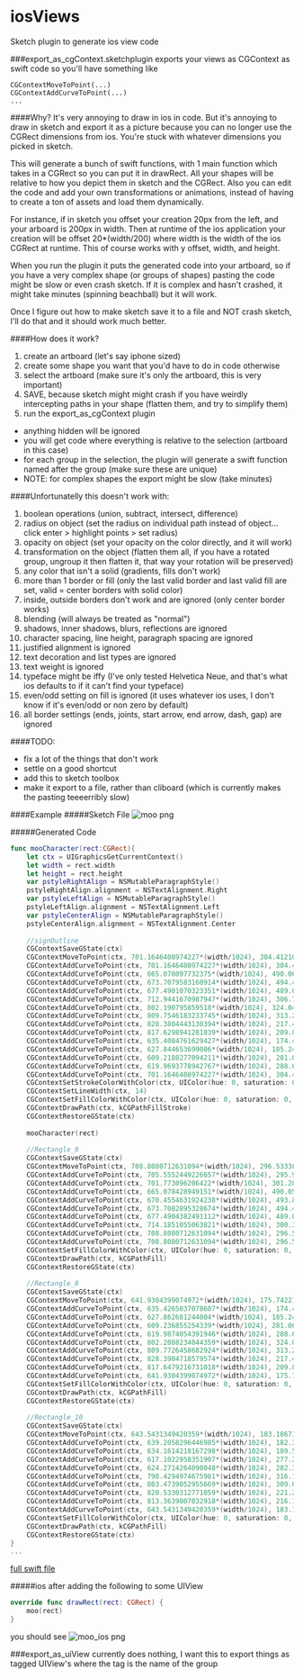 iosViews
========

Sketch plugin to generate ios view code

###export_as_cgContext.sketchplugin
exports your views as CGContext as swift code
so you'll have something like

    CGContextMoveToPoint(...)
    CGContextAddCurveToPoint(...)
    ...

####Why?
It's very annoying to draw in ios in code. But it's annoying to draw in sketch and export it as a picture because you can no longer use the CGRect dimensions from ios. You're stuck with whatever dimensions you picked in sketch.

This will generate a bunch of swift functions, with 1 main function which takes in a CGRect so you can put it in drawRect. All your shapes will be relative to how you depict them in sketch and the CGRect. Also you can edit the code and add your own transformations or animations, instead of having to create a ton of assets and load them dynamically.

For instance, if in sketch you offset your creation 20px from the left, and your arboard is 200px in width. Then at runtime of the ios application your creation will be offset 20*(width/200) where width is the width of the ios CGRect at runtime. This of course works with y offset, width, and height.

When you run the plugin it puts the generated code into your artboard, so if you have a very complex shape (or groups of shapes) pasting the code might be slow or even crash sketch. If it is complex and hasn't crashed, it might take minutes (spinning beachball) but it will work.

Once I figure out how to make sketch save it to a file and NOT crash sketch, I'll do that and it should work much better.

####How does it work?
1. create an artboard (let's say iphone sized)
1. create some shape you want that you'd have to do in code otherwise
1. select the artboard (make sure it's only the artboard, this is very important)
1. SAVE, because sketch might might crash if you have weirdly intercepting paths in your shape (flatten them, and try to simplify them)
1. run the export_as_cgContext plugin
  - anything hidden will be ignored
  - you will get code where everything is relative to the selection (artboard in this case)
  - for each group in the selection, the plugin will generate a swift function named after the group (make sure these are unique)
  - NOTE: for complex shapes the export might be slow (take minutes)

####Unfortunatelly this doesn't work with:
1. boolean operations (union, subtract, intersect, difference)
1. radius on object (set the radius on individual path instead of object... click enter > highlight points > set radius)
1. opacity on object (set your opacity on the color directly, and it will work)
1. transformation on the object (flatten them all, if you have a rotated group, ungroup it then flatten it, that way your rotation will be preserved)
1. any color that isn't a solid (gradients, fills don't work)
1. more than 1 border or fill (only the last valid border and last valid fill are set, valid = center borders with solid color)
1. inside, outside borders don't work and are ignored (only center border works)
1. blending (will always be treated as "normal")
1. shadows, inner shadows, blurs, reflections are ignored
1. character spacing, line height, paragraph spacing are ignored
1. justified alignment is ignored
1. text decoration and list types are ignored
1. text weight is ignored
1. typeface might be iffy (I've only tested Helvetica Neue, and that's what ios defaults to if it can't find your typeface)
1. even/odd setting on fill is ignored (it uses whatever ios uses, I don't know if it's even/odd or non zero by default)
1. all border settings (ends, joints, start arrow, end arrow, dash, gap) are ignored

####TODO:
- fix a lot of the things that don't work
- settle on a good shortcut
- add this to sketch toolbox
- make it export to a file, rather than cliboard (which is currently makes the pasting teeeerribly slow)

####Example
#####Sketch File
![moo png](https://github.com/Charimon/iosViews/blob/master/moo.png?raw=true "moo.png")

#####Generated Code
```swift
func mooCharacter(rect:CGRect){
    let ctx = UIGraphicsGetCurrentContext()
    let width = rect.width
    let height = rect.height
    var pstyleRightAlign = NSMutableParagraphStyle()
    pstyleRightAlign.alignment = NSTextAlignment.Right
    var pstyleLeftAlign = NSMutableParagraphStyle()
    pstyleLeftAlign.alignment = NSTextAlignment.Left
    var pstyleCenterAlign = NSMutableParagraphStyle()
    pstyleCenterAlign.alignment = NSTextAlignment.Center
    
    //signOutline
    CGContextSaveGState(ctx)
    CGContextMoveToPoint(ctx, 701.1646408974227*(width/1024), 304.41210454708494*(height/1024))
    CGContextAddCurveToPoint(ctx, 701.1646408974227*(width/1024), 304.41210454708494*(height/1024), 665.7105808309632*(width/1024), 486.80743164444164*(height/1024), 665.7105808309632*(width/1024), 486.80743164444164*(height/1024))
    CGContextAddCurveToPoint(ctx, 665.078097732375*(width/1024), 490.06127510931685*(height/1024), 667.2089244827171*(width/1024), 493.2128915680838*(height/1024), 670.4551319756478*(width/1024), 493.8438903840849*(height/1024))
    CGContextAddCurveToPoint(ctx, 673.7079583160914*(width/1024), 494.47617577371165*(height/1024), 676.8580577727232*(width/1024), 492.3487511457879*(height/1024), 677.4901070323351*(width/1024), 489.0971395889602*(height/1024))
    CGContextAddCurveToPoint(ctx, 677.4901070323351*(width/1024), 489.0971395889602*(height/1024), 712.9441670987947*(width/1024), 306.70181249160345*(height/1024), 712.9441670987947*(width/1024), 306.70181249160345*(height/1024))
    CGContextAddCurveToPoint(ctx, 712.9441670987947*(width/1024), 306.70181249160345*(height/1024), 795.6868596598813*(width/1024), 322.7853626505146*(height/1024), 795.6868596598813*(width/1024), 322.7853626505146*(height/1024))
    CGContextAddCurveToPoint(ctx, 802.190795859518*(width/1024), 324.049599779612*(height/1024), 808.4885516536424*(width/1024), 319.79989024586723*(height/1024), 809.7546183233745*(width/1024), 313.28654187561085*(height/1024))
    CGContextAddCurveToPoint(ctx, 809.7546183233745*(width/1024), 313.28654187561085*(height/1024), 827.1149719389618*(width/1024), 223.97526496387604*(height/1024), 827.1149719389618*(width/1024), 223.97526496387604*(height/1024))
    CGContextAddCurveToPoint(ctx, 828.3804443130394*(width/1024), 217.4649739797159*(height/1024), 824.1276421302414*(width/1024), 211.16127081937216*(height/1024), 817.6298941281839*(width/1024), 209.89823655403328*(height/1024))
    CGContextAddCurveToPoint(ctx, 817.6298941281839*(width/1024), 209.89823655403328*(height/1024), 641.9124123625793*(width/1024), 175.74221812753365*(height/1024), 641.9124123625793*(width/1024), 175.74221812753365*(height/1024))
    CGContextAddCurveToPoint(ctx, 635.4084761629427*(width/1024), 174.47798099843627*(height/1024), 629.1107203688182*(width/1024), 178.72769053218101*(height/1024), 627.844653699086*(width/1024), 185.24103890243742*(height/1024))
    CGContextAddCurveToPoint(ctx, 627.844653699086*(width/1024), 185.24103890243742*(height/1024), 610.4843000834987*(width/1024), 274.55231581417223*(height/1024), 610.4843000834987*(width/1024), 274.55231581417223*(height/1024))
    CGContextAddCurveToPoint(ctx, 609.2188277094211*(width/1024), 281.06260679833235*(height/1024), 613.4716298922193*(width/1024), 287.3663099586761*(height/1024), 619.9693778942767*(width/1024), 288.629344224015*(height/1024))
    CGContextAddCurveToPoint(ctx, 619.9693778942767*(width/1024), 288.629344224015*(height/1024), 701.1646408974227*(width/1024), 304.4121045470849*(height/1024), 701.1646408974227*(width/1024), 304.4121045470849*(height/1024))
    CGContextAddCurveToPoint(ctx, 701.1646408974227*(width/1024), 304.4121045470849*(height/1024), 701.1646408974227*(width/1024), 304.41210454708494*(height/1024), 701.1646408974227*(width/1024), 304.41210454708494*(height/1024))
    CGContextSetStrokeColorWithColor(ctx, UIColor(hue: 0, saturation: 0, brightness: 1, alpha: 1).CGColor)
    CGContextSetLineWidth(ctx, 14)
    CGContextSetFillColorWithColor(ctx, UIColor(hue: 0, saturation: 0, brightness: 1, alpha: 1).CGColor)
    CGContextDrawPath(ctx, kCGPathFillStroke)
    CGContextRestoreGState(ctx)
    
    mooCharacter(rect)
    
    //Rectangle_9
    CGContextSaveGState(ctx)
    CGContextMoveToPoint(ctx, 708.8080712631094*(width/1024), 296.5333866933708*(height/1024))
    CGContextAddCurveToPoint(ctx, 705.5552449226657*(width/1024), 295.90110130374404*(height/1024), 702.4051454660339*(width/1024), 298.02852593166784*(height/1024), 701.773096206422*(width/1024), 301.28013748849554*(height/1024))
    CGContextAddCurveToPoint(ctx, 701.773096206422*(width/1024), 301.28013748849554*(height/1024), 665.7109120477392*(width/1024), 486.803991826708*(height/1024), 665.7109120477392*(width/1024), 486.803991826708*(height/1024))
    CGContextAddCurveToPoint(ctx, 665.078428949151*(width/1024), 490.05783529158316*(height/1024), 667.209255699493*(width/1024), 493.2094517503502*(height/1024), 670.4554631924238*(width/1024), 493.84045056635125*(height/1024))
    CGContextAddCurveToPoint(ctx, 670.4554631924238*(width/1024), 493.84045056635125*(height/1024), 670.4554631924238*(width/1024), 493.84045056635125*(height/1024), 670.4554631924238*(width/1024), 493.84045056635125*(height/1024))
    CGContextAddCurveToPoint(ctx, 673.7082895328674*(width/1024), 494.472735955978*(height/1024), 676.8583889894992*(width/1024), 492.3453113280542*(height/1024), 677.4904382491112*(width/1024), 489.0936997712265*(height/1024))
    CGContextAddCurveToPoint(ctx, 677.4904382491112*(width/1024), 489.0936997712265*(height/1024), 713.5526224077939*(width/1024), 303.56984543301405*(height/1024), 713.5526224077939*(width/1024), 303.56984543301405*(height/1024))
    CGContextAddCurveToPoint(ctx, 714.1851055063821*(width/1024), 300.3160019681389*(height/1024), 712.05427875604*(width/1024), 297.16438550937187*(height/1024), 708.8080712631094*(width/1024), 296.5333866933708*(height/1024))
    CGContextAddCurveToPoint(ctx, 708.8080712631094*(width/1024), 296.5333866933708*(height/1024), 708.8080712631094*(width/1024), 296.5333866933708*(height/1024), 708.8080712631094*(width/1024), 296.5333866933708*(height/1024))
    CGContextAddCurveToPoint(ctx, 708.8080712631094*(width/1024), 296.5333866933708*(height/1024), 708.8080712631094*(width/1024), 296.5333866933708*(height/1024), 708.8080712631094*(width/1024), 296.5333866933708*(height/1024))
    CGContextSetFillColorWithColor(ctx, UIColor(hue: 0, saturation: 0, brightness: 0.10196078431372549, alpha: 1).CGColor)
    CGContextDrawPath(ctx, kCGPathFill)
    CGContextRestoreGState(ctx)
    
    //Rectangle_8
    CGContextSaveGState(ctx)
    CGContextMoveToPoint(ctx, 641.9304399074972*(width/1024), 175.74221812753387*(height/1024))
    CGContextAddCurveToPoint(ctx, 635.4265037078607*(width/1024), 174.4779809984365*(height/1024), 629.1287479137361*(width/1024), 178.72769053218124*(height/1024), 627.862681244004*(width/1024), 185.24103890243765*(height/1024))
    CGContextAddCurveToPoint(ctx, 627.862681244004*(width/1024), 185.24103890243765*(height/1024), 610.5023276284167*(width/1024), 274.55231581417246*(height/1024), 610.5023276284167*(width/1024), 274.55231581417246*(height/1024))
    CGContextAddCurveToPoint(ctx, 609.236855254339*(width/1024), 281.0626067983326*(height/1024), 613.4896574371372*(width/1024), 287.3663099586763*(height/1024), 619.9874054391946*(width/1024), 288.6293442240152*(height/1024))
    CGContextAddCurveToPoint(ctx, 619.9874054391946*(width/1024), 288.6293442240152*(height/1024), 795.7048872047992*(width/1024), 322.7853626505148*(height/1024), 795.7048872047992*(width/1024), 322.7853626505148*(height/1024))
    CGContextAddCurveToPoint(ctx, 802.2088234044359*(width/1024), 324.0495997796121*(height/1024), 808.5065791985603*(width/1024), 319.79989024586746*(height/1024), 809.7726458682924*(width/1024), 313.286541875611*(height/1024))
    CGContextAddCurveToPoint(ctx, 809.7726458682924*(width/1024), 313.286541875611*(height/1024), 827.1329994838798*(width/1024), 223.97526496387624*(height/1024), 827.1329994838798*(width/1024), 223.97526496387624*(height/1024))
    CGContextAddCurveToPoint(ctx, 828.3984718579574*(width/1024), 217.4649739797161*(height/1024), 824.1456696751593*(width/1024), 211.1612708193724*(height/1024), 817.6479216731018*(width/1024), 209.89823655403347*(height/1024))
    CGContextAddCurveToPoint(ctx, 817.6479216731018*(width/1024), 209.89823655403347*(height/1024), 641.9304399074972*(width/1024), 175.74221812753387*(height/1024), 641.9304399074972*(width/1024), 175.74221812753387*(height/1024))
    CGContextAddCurveToPoint(ctx, 641.9304399074972*(width/1024), 175.74221812753387*(height/1024), 641.9304399074972*(width/1024), 175.74221812753387*(height/1024), 641.9304399074972*(width/1024), 175.74221812753387*(height/1024))
    CGContextSetFillColorWithColor(ctx, UIColor(hue: 0, saturation: 0, brightness: 0, alpha: 1).CGColor)
    CGContextDrawPath(ctx, kCGPathFill)
    CGContextRestoreGState(ctx)
    
    //Rectangle_10
    CGContextSaveGState(ctx)
    CGContextMoveToPoint(ctx, 643.5431349420359*(width/1024), 183.18671115157872*(height/1024))
    CGContextAddCurveToPoint(ctx, 639.2058296446985*(width/1024), 182.34362440705763*(height/1024), 635.0066916794686*(width/1024), 185.1741927757099*(height/1024), 634.1614218167298*(width/1024), 189.52272924264165*(height/1024))
    CGContextAddCurveToPoint(ctx, 634.1614218167298*(width/1024), 189.52272924264165*(height/1024), 617.9463676239584*(width/1024), 272.9419514092399*(height/1024), 617.9463676239584*(width/1024), 272.9419514092399*(height/1024))
    CGContextAddCurveToPoint(ctx, 617.1022958351907*(width/1024), 277.28432431991195*(height/1024), 619.9380960509927*(width/1024), 281.4887425852065*(height/1024), 624.2714264090048*(width/1024), 282.33105667979277*(height/1024))
    CGContextAddCurveToPoint(ctx, 624.2714264090048*(width/1024), 282.33105667979277*(height/1024), 794.0921921702608*(width/1024), 315.3408696264698*(height/1024), 794.0921921702608*(width/1024), 315.3408696264698*(height/1024))
    CGContextAddCurveToPoint(ctx, 798.4294974675981*(width/1024), 316.1839563709909*(height/1024), 802.628635432828*(width/1024), 313.35338800233853*(height/1024), 803.4739052955669*(width/1024), 309.0048515354069*(height/1024))
    CGContextAddCurveToPoint(ctx, 803.4739052955669*(width/1024), 309.0048515354069*(height/1024), 819.6889594883382*(width/1024), 225.5856293688086*(height/1024), 819.6889594883382*(width/1024), 225.5856293688086*(height/1024))
    CGContextAddCurveToPoint(ctx, 820.5330312771059*(width/1024), 221.24325645813656*(height/1024), 817.6972310613039*(width/1024), 217.03883819284198*(height/1024), 813.3639007032918*(width/1024), 216.19652409825574*(height/1024))
    CGContextAddCurveToPoint(ctx, 813.3639007032918*(width/1024), 216.19652409825574*(height/1024), 643.5431349420359*(width/1024), 183.18671115157872*(height/1024), 643.5431349420359*(width/1024), 183.18671115157872*(height/1024))
    CGContextAddCurveToPoint(ctx, 643.5431349420359*(width/1024), 183.18671115157872*(height/1024), 643.5431349420359*(width/1024), 183.18671115157872*(height/1024), 643.5431349420359*(width/1024), 183.18671115157872*(height/1024))
    CGContextSetFillColorWithColor(ctx, UIColor(hue: 0, saturation: 0, brightness: 1, alpha: 1).CGColor)
    CGContextDrawPath(ctx, kCGPathFill)
    CGContextRestoreGState(ctx)
}
...
```
[full swift file](../moo.swift)

#####ios
after adding the following to some UIView
```swift
override func drawRect(rect: CGRect) {
    moo(rect)
}
```
you should see
![moo_ios png](https://github.com/Charimon/iosViews/blob/master/moo_ios.png?raw=true "moo_ios.png")

###export_as_uiView
currently does nothing, I want this to export things as tagged UIView's where the tag is the name of the group
